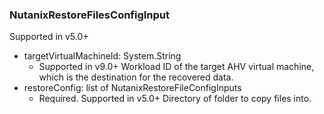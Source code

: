 ### NutanixRestoreFilesConfigInput
Supported in v5.0+

- targetVirtualMachineId: System.String
  - Supported in v9.0+
      Workload ID of the target AHV virtual machine, which is the destination for the recovered data.
- restoreConfig: list of NutanixRestoreFileConfigInputs
  - Required. Supported in v5.0+
      Directory of folder to copy files into.

